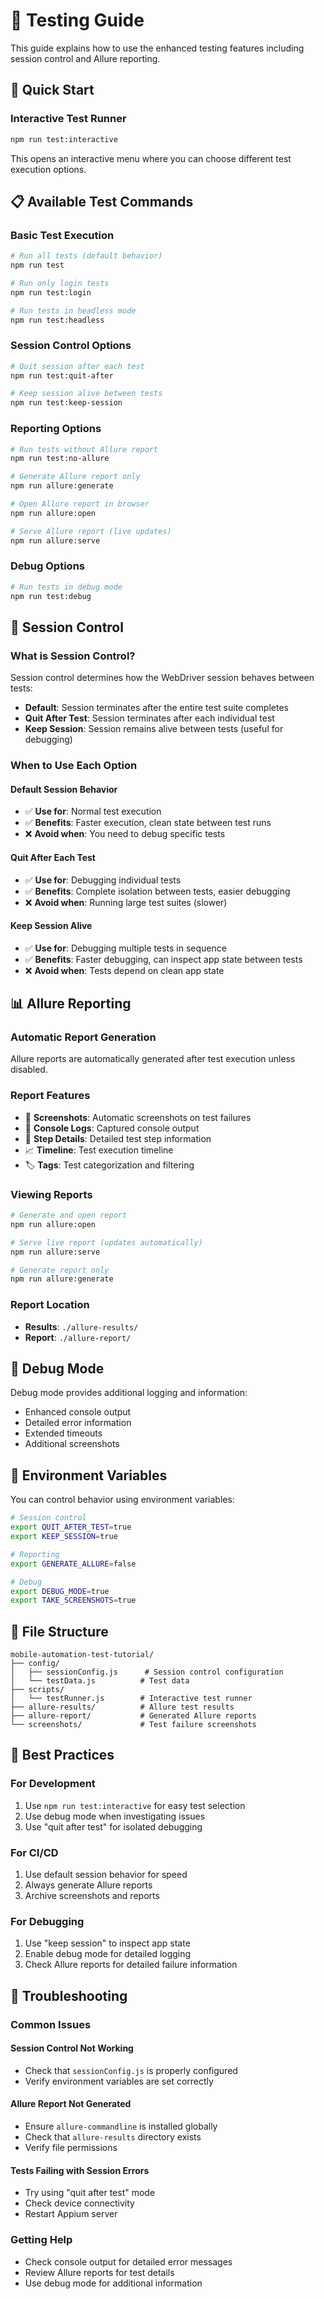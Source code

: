# 🧪 Testing Guide

This guide explains how to use the enhanced testing features including session control and Allure reporting.

## 🚀 Quick Start

### Interactive Test Runner
```bash
npm run test:interactive
```
This opens an interactive menu where you can choose different test execution options.

## 📋 Available Test Commands

### Basic Test Execution
```bash
# Run all tests (default behavior)
npm run test

# Run only login tests
npm run test:login

# Run tests in headless mode
npm run test:headless
```

### Session Control Options
```bash
# Quit session after each test
npm run test:quit-after

# Keep session alive between tests
npm run test:keep-session
```

### Reporting Options
```bash
# Run tests without Allure report
npm run test:no-allure

# Generate Allure report only
npm run allure:generate

# Open Allure report in browser
npm run allure:open

# Serve Allure report (live updates)
npm run allure:serve
```

### Debug Options
```bash
# Run tests in debug mode
npm run test:debug
```

## 🔧 Session Control

### What is Session Control?
Session control determines how the WebDriver session behaves between tests:

- **Default**: Session terminates after the entire test suite completes
- **Quit After Test**: Session terminates after each individual test
- **Keep Session**: Session remains alive between tests (useful for debugging)

### When to Use Each Option

#### Default Session Behavior
- ✅ **Use for**: Normal test execution
- ✅ **Benefits**: Faster execution, clean state between test runs
- ❌ **Avoid when**: You need to debug specific tests

#### Quit After Each Test
- ✅ **Use for**: Debugging individual tests
- ✅ **Benefits**: Complete isolation between tests, easier debugging
- ❌ **Avoid when**: Running large test suites (slower)

#### Keep Session Alive
- ✅ **Use for**: Debugging multiple tests in sequence
- ✅ **Benefits**: Faster debugging, can inspect app state between tests
- ❌ **Avoid when**: Tests depend on clean app state

## 📊 Allure Reporting

### Automatic Report Generation
Allure reports are automatically generated after test execution unless disabled.

### Report Features
- 📸 **Screenshots**: Automatic screenshots on test failures
- 📝 **Console Logs**: Captured console output
- 🔄 **Step Details**: Detailed test step information
- 📈 **Timeline**: Test execution timeline
- 🏷️ **Tags**: Test categorization and filtering

### Viewing Reports
```bash
# Generate and open report
npm run allure:open

# Serve live report (updates automatically)
npm run allure:serve

# Generate report only
npm run allure:generate
```

### Report Location
- **Results**: `./allure-results/`
- **Report**: `./allure-report/`

## 🐛 Debug Mode

Debug mode provides additional logging and information:
- Enhanced console output
- Detailed error information
- Extended timeouts
- Additional screenshots

## 🔧 Environment Variables

You can control behavior using environment variables:

```bash
# Session control
export QUIT_AFTER_TEST=true
export KEEP_SESSION=true

# Reporting
export GENERATE_ALLURE=false

# Debug
export DEBUG_MODE=true
export TAKE_SCREENSHOTS=true
```

## 📁 File Structure

```
mobile-automation-test-tutorial/
├── config/
│   ├── sessionConfig.js      # Session control configuration
│   └── testData.js          # Test data
├── scripts/
│   └── testRunner.js        # Interactive test runner
├── allure-results/          # Allure test results
├── allure-report/           # Generated Allure reports
└── screenshots/             # Test failure screenshots
```

## 🎯 Best Practices

### For Development
1. Use `npm run test:interactive` for easy test selection
2. Use debug mode when investigating issues
3. Use "quit after test" for isolated debugging

### For CI/CD
1. Use default session behavior for speed
2. Always generate Allure reports
3. Archive screenshots and reports

### For Debugging
1. Use "keep session" to inspect app state
2. Enable debug mode for detailed logging
3. Check Allure reports for detailed failure information

## 🚨 Troubleshooting

### Common Issues

#### Session Control Not Working
- Check that `sessionConfig.js` is properly configured
- Verify environment variables are set correctly

#### Allure Report Not Generated
- Ensure `allure-commandline` is installed globally
- Check that `allure-results` directory exists
- Verify file permissions

#### Tests Failing with Session Errors
- Try using "quit after test" mode
- Check device connectivity
- Restart Appium server

### Getting Help
- Check console output for detailed error messages
- Review Allure reports for test details
- Use debug mode for additional information
